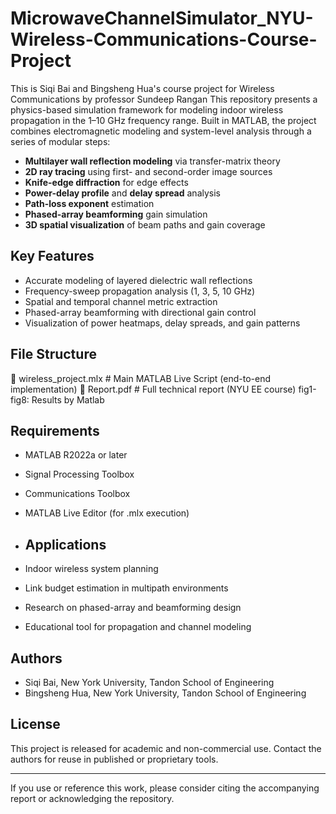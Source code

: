 # MicrowaveChannelSimulator_NYU-Wireless-Communications-Course-Project
This is Siqi Bai and Bingsheng Hua's course project for Wireless Communications by professor Sundeep Rangan
This repository presents a physics-based simulation framework for modeling indoor wireless propagation in the 1–10 GHz frequency range. Built in MATLAB, the project combines electromagnetic modeling and system-level analysis through a series of modular steps:

- **Multilayer wall reflection modeling** via transfer-matrix theory
- **2D ray tracing** using first- and second-order image sources
- **Knife-edge diffraction** for edge effects
- **Power-delay profile** and **delay spread** analysis
- **Path-loss exponent** estimation
- **Phased-array beamforming** gain simulation
- **3D spatial visualization** of beam paths and gain coverage

## Key Features

- Accurate modeling of layered dielectric wall reflections
- Frequency-sweep propagation analysis (1, 3, 5, 10 GHz)
- Spatial and temporal channel metric extraction
- Phased-array beamforming with directional gain control
- Visualization of power heatmaps, delay spreads, and gain patterns

## File Structure

📁 wireless_project.mlx # Main MATLAB Live Script (end-to-end implementation)
📄 Report.pdf # Full technical report (NYU EE course)
fig1-fig8: Results by Matlab

## Requirements

- MATLAB R2022a or later
- Signal Processing Toolbox
- Communications Toolbox
- MATLAB Live Editor (for .mlx execution)

- ## Applications

- Indoor wireless system planning
- Link budget estimation in multipath environments
- Research on phased-array and beamforming design
- Educational tool for propagation and channel modeling

## Authors

- Siqi Bai, New York University, Tandon School of Engineering  
- Bingsheng Hua, New York University, Tandon School of Engineering  

## License

This project is released for academic and non-commercial use. Contact the authors for reuse in published or proprietary tools.

---

If you use or reference this work, please consider citing the accompanying report or acknowledging the repository.
